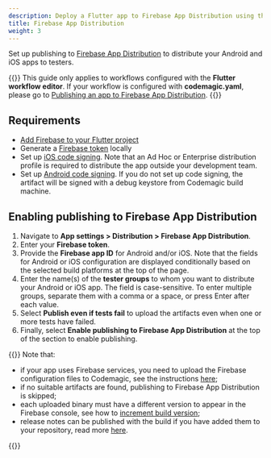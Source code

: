 ```yaml
---
description: Deploy a Flutter app to Firebase App Distribution using the Flutter workflow editor
title: Firebase App Distribution
weight: 3
---
```


Set up publishing to [Firebase App Distribution](https://firebase.google.com/docs/app-distribution) to distribute your Android and iOS apps to testers.

{{<notebox>}}
This guide only applies to workflows configured with the **Flutter workflow editor**. If your workflow is configured with **codemagic.yaml**, please go to [Publishing an app to Firebase App Distribution](../publishing-yaml/distribution/#publishing-an-app-to-firebase-app-distribution).
{{</notebox>}}

## Requirements

* [Add Firebase to your Flutter project](https://firebase.google.com/docs/flutter/setup)
* Generate a [Firebase token](https://firebase.google.com/docs/cli#cli-ci-systems) locally
* Set up [iOS code signing](../code-signing/ios-code-signing). Note that an Ad Hoc or Enterprise distribution profile is required to distribute the app outside your development team.
* Set up [Android code signing](../code-signing/android-code-signing). If you do not set up code signing, the artifact will be signed with a debug keystore from Codemagic build machine.

## Enabling publishing to Firebase App Distribution

1. Navigate to **App settings > Distribution > Firebase App Distribution**.
2. Enter your **Firebase token**.
3. Provide the **Firebase app ID** for Android and/or iOS. Note that the fields for Android or iOS configuration are displayed conditionally based on the selected build platforms at the top of the page.
4. Enter the name(s) of the **tester groups** to whom you want to distribute your Android or iOS app. The field is case-sensitive. To enter multiple groups, separate them with a comma or a space, or press Enter after each value.
5. Select **Publish even if tests fail** to upload the artifacts even when one or more tests have failed.
6. Finally, select **Enable publishing to Firebase App Distribution** at the top of the section to enable publishing.

{{<notebox>}}
Note that:

* if your app uses Firebase services, you need to upload the Firebase configuration files to Codemagic, see the instructions [here](../knowledge-base/load-firebase-configuration/); 
* if no suitable artifacts are found, publishing to Firebase App Distribution is skipped;
* each uploaded binary must have a different version to appear in the Firebase console, see how to [increment build version](../building/build-versioning/);
* release notes can be published with the build if you have added them to your repository, read more [here](./publish-release-notes).

{{</notebox>}}
